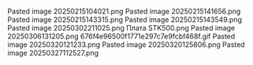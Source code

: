 Pasted image 20250215104021.png
Pasted image 20250215141656.png
Pasted image 20250215143315.png
Pasted image 20250215143549.png
Pasted image 20250302211025.png
Плата STK500.png
Pasted image 20250306131205.png
676f4e96500f1771e297c7e9fcbf468f.gif
Pasted image 20250320121233.png
Pasted image 20250320125806.png
Pasted image 20250327112527.png

